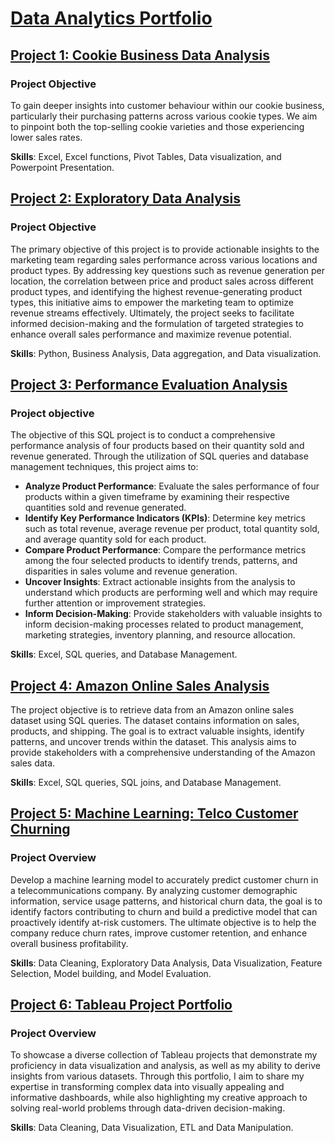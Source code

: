 # [Data Analytics Portfolio](https://github.com/Kholeka98/Kholeka_Sibiya_Portfolio.github.io)

## [Project 1: Cookie Business Data Analysis](https://github.com/Kholeka98/Cookie-business-Analysis/tree/main)

### Project Objective
To gain deeper insights into customer behaviour within our cookie business, particularly their purchasing patterns across various cookie types. We aim to pinpoint both the top-selling cookie varieties and those experiencing lower sales rates.

**Skills**: Excel, Excel functions, Pivot Tables, Data visualization, and Powerpoint Presentation.

## [Project 2: Exploratory Data Analysis](https://github.com/Kholeka98/Data_Cleaning_Excel/blob/main)

### Project Objective
The primary objective of this project is to provide actionable insights to the marketing team regarding sales performance across various locations and product types. By addressing key questions such as revenue generation per location, the correlation between price and product sales across different product types, and identifying the highest revenue-generating product types, this initiative aims to empower the marketing team to optimize revenue streams effectively. Ultimately, the project seeks to facilitate informed decision-making and the formulation of targeted strategies to enhance overall sales performance and maximize revenue potential.

**Skills**: Python, Business Analysis, Data aggregation, and Data visualization.

## [Project 3: Performance Evaluation Analysis](https://github.com/Kholeka98/Performance-Evaluation)

### Project objective
The objective of this SQL project is to conduct a comprehensive performance analysis of four products based on their quantity sold and revenue generated. Through the utilization of SQL queries and database management techniques, this project aims to:
- **Analyze Product Performance**: Evaluate the sales performance of four products within a given timeframe by examining their respective quantities sold and revenue generated.
- **Identify Key Performance Indicators (KPIs)**: Determine key metrics such as total revenue, average revenue per product, total quantity sold, and average quantity sold for each product.
- **Compare Product Performance**: Compare the performance metrics among the four selected products to identify trends, patterns, and disparities in sales volume and revenue generation.
- **Uncover Insights**: Extract actionable insights from the analysis to understand which products are performing well and which may require further attention or improvement strategies.
- **Inform Decision-Making**: Provide stakeholders with valuable insights to inform decision-making processes related to product management, marketing strategies, inventory planning, and resource allocation.

**Skills**: Excel, SQL queries, and Database Management.

## [Project 4: Amazon Online Sales Analysis](https://github.com/Kholeka98/Amazon-analysis)
The project objective is to retrieve data from an Amazon online sales dataset using SQL queries. The dataset contains information on sales, products, and shipping. The goal is to extract valuable insights, identify patterns, and uncover trends within the dataset. This analysis aims to provide stakeholders with a comprehensive understanding of the Amazon sales data.

**Skills**: Excel, SQL queries, SQL joins, and Database Management.


## [Project 5: Machine Learning: Telco Customer Churning](https://github.com/Kholeka98/Customer-Churning-model)

### Project Overview
Develop a machine learning model to accurately predict customer churn in a telecommunications company. By analyzing customer demographic information, service usage patterns, and historical churn data, the goal is to identify factors contributing to churn and build a predictive model that can proactively identify at-risk customers. The ultimate objective is to help the company reduce churn rates, improve customer retention, and enhance overall business profitability.

**Skills**: Data Cleaning, Exploratory Data Analysis,  Data Visualization, Feature Selection, Model building, and Model Evaluation.

## [Project 6: Tableau Project Portfolio](https://public.tableau.com/app/profile/kholeka.sibiya/vizzes)
### Project Overview
To showcase a diverse collection of Tableau projects that demonstrate my proficiency in data visualization and analysis, as well as my ability to derive insights from various datasets. Through this portfolio, I aim to share my expertise in transforming complex data into visually appealing and informative dashboards, while also highlighting my creative approach to solving real-world problems through data-driven decision-making.

**Skills**: Data Cleaning, Data Visualization,  ETL and Data Manipulation.
